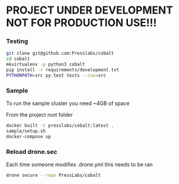 # PROJECT UNDER DEVELOPMENT NOT FOR PRODUCTION USE!!!

### Testing

```bash
git clone git@github.com:Presslabs/cobalt
cd cobalt
mkvirtualenv -p python3 cobalt
pip install -r requirements/development.txt
PYTHONPATH=src py.test tests --cov=src
```

### Sample

To run the sample cluster you need ~4GB of space

From the project root folder
```bash
docker built -t presslabs/cobalt:latest .
sample/setup.sh
docker-compose up
```

### Reload drone.sec

Each time someone modifies .drone.yml this needs to be ran
```bash
drone secure --repo PressLabs/cobalt
```
